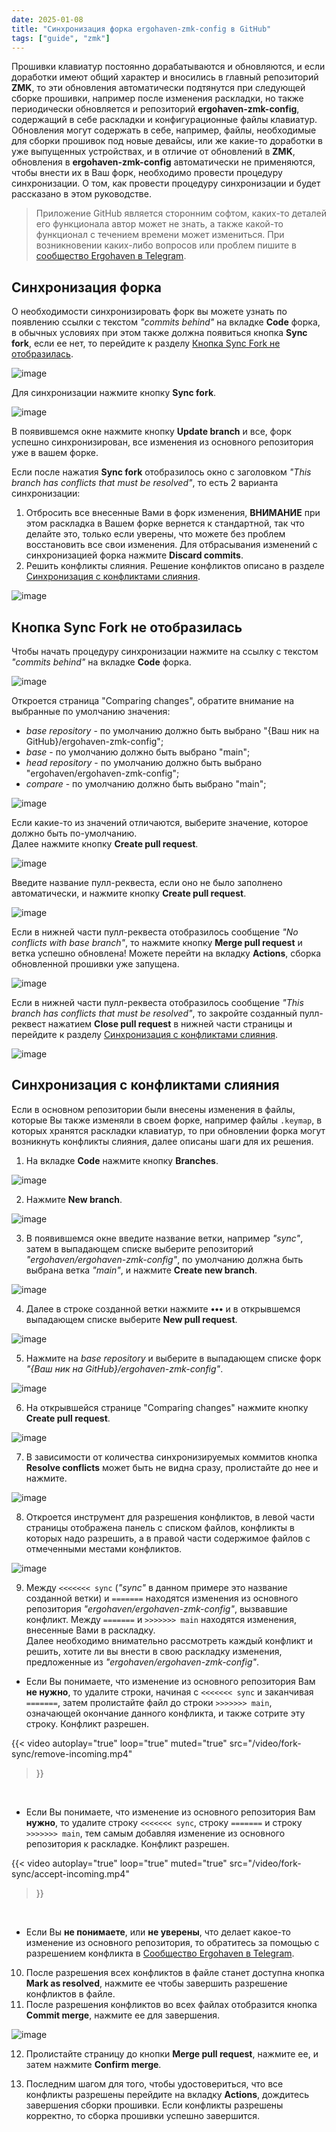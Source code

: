 ```yaml
---
date: 2025-01-08
title: "Синхронизация форка ergohaven-zmk-config в GitHub"
tags: ["guide", "zmk"]
---
```


Прошивки клавиатур постоянно дорабатываются и обновляются, и если доработки имеют общий характер и вносились в главный репозиторий **ZMK**, то эти обновления автоматически подтянутся при следующей сборке прошивки, например после изменения раскладки, но также периодически обновляется и репозиторий **ergohaven-zmk-config**, содержащий в себе раскладки и конфигурационные файлы клавиатур. Обновления могут содержать в себе, например, файлы, необходимые для сборки прошивок под новые девайсы, или же какие-то доработки в уже выпущенных устройствах, и в отличие от обновлений в **ZMK**, обновления в **ergohaven-zmk-config** автоматически не применяются, чтобы внести их в Ваш форк, необходимо провести процедуру синхронизации. О том, как провести процедуру синхронизации и будет рассказано в этом руководстве.  

> Приложение GitHub является сторонним софтом, каких-то деталей его функционала автор может не знать, а также какой-то функционал с течением времени может измениться. При возникновении каких-либо вопросов или проблем пишите в [сообщество Ergohaven в Telegram](https://t.me/+E-mlq11c97AyZmY6).

## Синхронизация форка

О необходимости синхронизировать форк вы можете узнать по появлению ссылки с текстом *"commits behind"* на вкладке **Code** форка, в обычных условиях при этом также должна появиться кнопка **Sync fork**, если ее нет, то перейдите к разделу [Кнопка Sync Fork не отобразилась](#кнопка-sync-fork-не-отобразилась). 

![image](/images/fork-sync/sync-fork.png)

Для синхронизации нажмите кнопку **Sync fork**. 

![image](/images/fork-sync/update-branch.png)

В появившемся окне нажмите кнопку **Update branch** и все, форк успешно синхронизирован, все изменения из основного репозитория уже в вашем форке.

Если после нажатия **Sync fork** отобразилось окно с заголовком *"This branch has conflicts that must be resolved"*, то есть 2 варианта синхронизации:
1) Отбросить все внесенные Вами в форк изменения, **ВНИМАНИЕ** при этом раскладка в Вашем форке вернется к стандартной, так что делайте это, только если уверены, что можете без проблем восстановить все свои изменения. Для отбрасывания изменений с синхронизацией форка нажмите **Discard commits**.
2) Решить конфликты слияния. Решение конфликтов описано в разделе [Синхронизация с конфликтами слияния](#синхронизация-с-конфликтами-слияния).
 

![image](/images/fork-sync/has-conflicts.png)

## Кнопка Sync Fork не отобразилась

Чтобы начать процедуру синхронизации нажмите на ссылку с текстом *"commits behind"* на вкладке **Code** форка.

![image](/images/fork-sync/commits-behind.png)

Откроется страница "Comparing changes", обратите внимание на выбранные по умолчанию значения:
- *base repository* - по умолчанию должно быть выбрано "{Ваш ник на GitHub}/ergohaven-zmk-config";
- *base* - по умолчанию должно быть выбрано "main";
- *head repository* - по умолчанию должно быть выбрано "ergohaven/ergohaven-zmk-config";
- *compare* - по умолчанию должно быть выбрано "main";  

![image](/images/fork-sync/comparing-changes.png)

Если какие-то из значений отличаются, выберите значение, которое должно быть по-умолчанию.  
Далее нажмите кнопку **Create pull request**.  

![image](/images/fork-sync/create-pull-request.png)

Введите название пулл-реквеста, если оно не было заполнено автоматически, и нажмите кнопку **Create pull request**.  

![image](/images/fork-sync/pr-name.png)

Если в нижней части пулл-реквеста отобразилось сообщение *"No conflicts with base branch"*, то нажмите кнопку **Merge pull request** и ветка успешно обновлена! Можете перейти на вкладку **Actions**, сборка обновленной прошивки уже запущена.

![image](/images/fork-sync/no-conflicts.png)

Если в нижней части пулл-реквеста отобразилось сообщение *"This branch has conflicts that must be resolved"*, то закройте созданный пулл-реквест нажатием **Close pull request** в нижней части страницы и перейдите к разделу [Синхронизация с конфликтами слияния](#синхронизация-с-конфликтами-слияния).

![image](/images/fork-sync/merge-conflicts.png)


## Синхронизация с конфликтами слияния

Если в основном репозитории были внесены изменения в файлы, которые Вы также изменяли в своем форке, например файлы `.keymap`, в которых хранятся раскладки клавиатур, то при обновлении форка могут возникнуть конфликты слияния, далее описаны шаги для их решения.

1) На вкладке **Code** нажмите кнопку **Branches**.

![image](/images/fork-sync/branches.png)

2) Нажмите **New branch**.

![image](/images/fork-sync/new-branch.png)

3) В появившемся окне введите название ветки, например *"sync"*, затем в выпадающем списке выберите репозиторий *"ergohaven/ergohaven-zmk-config"*, по умолчанию должна быть выбрана ветка *"main"*, и нажмите **Create new branch**.

![image](/images/fork-sync/create-new-branch.png)

4) Далее в строке созданной ветки нажмите **•••** и в открывшемся выпадающем списке выберите **New pull request**.

![image](/images/fork-sync/new-pull-request.png)

5) Нажмите на *base repository* и выберите в выпадающем списке форк *"{Ваш ник на GitHub}/ergohaven-zmk-config"*.

![image](/images/fork-sync/new-pull-request.png)

6) На открывшейся странице "Comparing changes" нажмите кнопку **Create pull request**.

![image](/images/fork-sync/create-pull-request-again.png)

7) В зависимости от количества синхронизируемых коммитов кнопка **Resolve conflicts** может быть не видна сразу, пролистайте до нее и нажмите.

![image](/images/fork-sync/resolve-conflicts.png)

8) Откроется инструмент для разрешения конфликтов, в левой части страницы отображена панель с списком файлов, конфликты в которых надо разрешить, а в правой части содержимое файлов с отмеченными местами конфликтов.

![image](/images/fork-sync/resolve-conflicts.png)

9) Между `<<<<<<< sync` (*"sync"* в данном примере это название созданной ветки) и `=======` находятся изменения из основного репозитория *"ergohaven/ergohaven-zmk-config"*, вызвавшие конфликт. Между `=======` и `>>>>>>> main` находятся изменения, внесенные Вами в раскладку.  
Далее необходимо внимательно рассмотреть каждый конфликт и решить, хотите ли вы внести в свою раскладку изменения, предложенные из *"ergohaven/ergohaven-zmk-config"*.  

- Если Вы понимаете, что изменение из основного репозитория Вам **не нужно**, то удалите строки, начиная с `<<<<<<< sync` и заканчивая `=======`, затем пролистайте файл до строки `>>>>>>> main`, означающей окончание данного конфликта, и также сотрите эту строку. Конфликт разрешен.  

{{< video 
    autoplay="true"
    loop="true"
    muted="true"
    src="/video/fork-sync/remove-incoming.mp4" 
>}}
<br />

- Если Вы понимаете, что изменение из основного репозитория Вам **нужно**, то удалите строку `<<<<<<< sync`, строку `=======` и строку `>>>>>>> main`, тем самым добавляя изменение из основного репозитория к раскладке. Конфликт разрешен.  

{{< video 
    autoplay="true"
    loop="true"
    muted="true"
    src="/video/fork-sync/accept-incoming.mp4" 
>}}
<br />

- Если Вы **не понимаете**, или **не уверены**, что делает какое-то изменение из основного репозитория, то обратитесь за помощью с разрешением конфликта в [Сообщество Ergohaven в Telegram](https://t.me/+E-mlq11c97AyZmY6).  

10) После разрешения всех конфликтов в файле станет доступна кнопка **Mark as resolved**, нажмите ее чтобы завершить разрешение конфликтов в файле.  
11) После разрешения конфликтов во всех файлах отобразится кнопка **Commit merge**, нажмите ее для завершения.

![image](/images/fork-sync/commit-merge.png)

12) Пролистайте страницу до кнопки **Merge pull request**, нажмите ее, и затем нажмите **Confirm merge**.  

13) Последним шагом для того, чтобы удостовериться, что все конфликты разрешены перейдите на вкладку **Actions**, дождитесь завершения сборки прошивки. Если конфликты разрешены корректно, то сборка прошивки успешно завершится.

